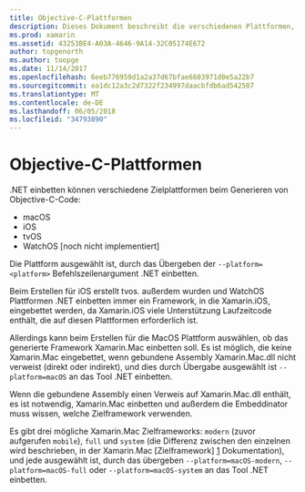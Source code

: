 ```yaml
---
title: Objective-C-Plattformen
description: Dieses Dokument beschreibt die verschiedenen Plattformen, die auf .NET einbetten abzielen können, bei der Arbeit mit Objective-C-Code. Es wird erläutert, Mac OS, iOS, tvos. außerdem wurden und WatchOS.
ms.prod: xamarin
ms.assetid: 43253BE4-A03A-4646-9A14-32C05174E672
author: topgenorth
ms.author: toopge
ms.date: 11/14/2017
ms.openlocfilehash: 6eeb776959d1a2a37d67bfae6603971d0e5a22b7
ms.sourcegitcommit: ea1dc12a3c2d7322f234997daacbfdb6ad542507
ms.translationtype: MT
ms.contentlocale: de-DE
ms.lasthandoff: 06/05/2018
ms.locfileid: "34793890"
---
```

# <a name="objective-c-platforms"></a>Objective-C-Plattformen

.NET einbetten können verschiedene Zielplattformen beim Generieren von Objective-C-Code:

* macOS
* iOS
* tvOS
* WatchOS [noch nicht implementiert]

Die Plattform ausgewählt ist, durch das Übergeben der `--platform=<platform>` Befehlszeilenargument .NET einbetten.

Beim Erstellen für iOS erstellt tvos. außerdem wurden und WatchOS Plattformen .NET einbetten immer ein Framework, in die Xamarin.iOS, eingebettet werden, da Xamarin.iOS viele Unterstützung Laufzeitcode enthält, die auf diesen Plattformen erforderlich ist.

Allerdings kann beim Erstellen für die MacOS Plattform auswählen, ob das generierte Framework Xamarin.Mac einbetten soll. Es ist möglich, die keine Xamarin.Mac eingebettet, wenn gebundene Assembly Xamarin.Mac.dll nicht verweist (direkt oder indirekt), und dies durch Übergabe ausgewählt ist `--platform=macOS` an das Tool .NET einbetten.

Wenn die gebundene Assembly einen Verweis auf Xamarin.Mac.dll enthält, es ist notwendig, Xamarin.Mac einbetten und außerdem die Embeddinator muss wissen, welche Zielframework verwenden.

Es gibt drei mögliche Xamarin.Mac Zielframeworks: `modern` (zuvor aufgerufen `mobile`), `full` und `system` (die Differenz zwischen den einzelnen wird beschrieben, in der Xamarin.Mac [Zielframework] [ 1] Dokumentation), und jede ausgewählt ist, durch das übergeben `--platform=macOS-modern`, `--platform=macOS-full` oder `--platform=macOS-system` an das Tool .NET einbetten.

[1]: ~/mac/platform/target-framework.md

